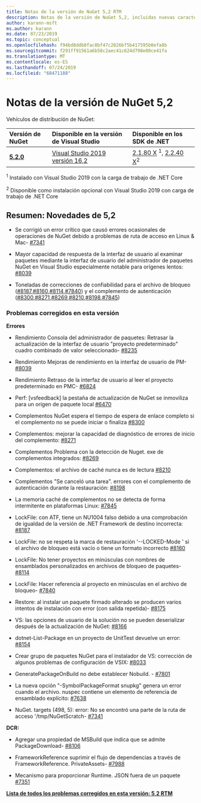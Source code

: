 ```yaml
---
title: Notas de la versión de NuGet 5,2 RTM
description: Notas de la versión de NuGet 5,2, incluidas nuevas características, correcciones de errores y DCR.
author: karann-msft
ms.author: karann
ms.date: 07/23/2019
ms.topic: conceptual
ms.openlocfilehash: f94bd8ddb8fac8bf47c2826bf5b417595b0efa8b
ms.sourcegitcommit: f291ff91561a6b58c2aec41c624d798e00ce41fa
ms.translationtype: MT
ms.contentlocale: es-ES
ms.lasthandoff: 07/24/2019
ms.locfileid: "68471188"
---
```

# <a name="nuget-52-release-notes"></a>Notas de la versión de NuGet 5,2

Vehículos de distribución de NuGet:

| Versión de NuGet | Disponible en la versión de Visual Studio| Disponible en los SDK de .NET|
|:---|:---|:---|
| [**5.2.0**](https://nuget.org/downloads) | [Visual Studio 2019 versión 16,2](https://visualstudio.microsoft.com/downloads/) | [2.1.80 X](https://dotnet.microsoft.com/download/dotnet-core/2.1) <sup>1</sup>, [2.2.40 X](https://dotnet.microsoft.com/download/dotnet-core/2.2)<sup>2</sup> |

<sup>1</sup> Instalado con Visual Studio 2019 con la carga de trabajo de .NET Core 

<sup>2</sup> Disponible como instalación opcional con Visual Studio 2019 con carga de trabajo de .NET Core

## <a name="summary-whats-new-in-52"></a>Resumen: Novedades de 5,2

* Se corrigió un error crítico que causó errores ocasionales de operaciones de NuGet debido a problemas de ruta de acceso en Linux & Mac- [#7341](https://github.com/NuGet/Home/issues/7341)

* Mayor capacidad de respuesta de la interfaz de usuario al examinar paquetes mediante la interfaz de usuario del administrador de paquetes NuGet en Visual Studio especialmente notable para orígenes lentos: [#8039](https://github.com/NuGet/Home/issues/8039)

* Toneladas de correcciones de confiabilidad para el archivo de bloqueo ([#8187](https://github.com/NuGet/Home/issues/8187),[#8160](https://github.com/NuGet/Home/issues/8160),[#8114](https://github.com/NuGet/Home/issues/8114),[#7840](https://github.com/NuGet/Home/issues/7840)) y el complemento de autenticación ([#8300](https://github.com/NuGet/Home/issues/8300),[#8271](https://github.com/NuGet/Home/issues/8271),[#8269](https://github.com/NuGet/Home/issues/8269),[#8210](https://github.com/NuGet/Home/issues/8210),[#8198](https://github.com/NuGet/Home/issues/8198),[#7845](https://github.com/NuGet/Home/issues/7845))

### <a name="issues-fixed-in-this-release"></a>Problemas corregidos en esta versión

**Errores**

* Rendimiento Consola del administrador de paquetes:  Retrasar la actualización de la interfaz de usuario "proyecto predeterminado" cuadro combinado de valor seleccionado- [#8235](https://github.com/NuGet/Home/issues/8235)

* Rendimiento Mejoras de rendimiento en la interfaz de usuario de PM- [#8039](https://github.com/NuGet/Home/issues/8039)

* Rendimiento Retraso de la interfaz de usuario al leer el proyecto predeterminado en PMC- [#6824](https://github.com/NuGet/Home/issues/6824)

* Perf: [vsfeedback] la pestaña de actualización de NuGet se inmoviliza para un origen de paquete local [#6470](https://github.com/NuGet/Home/issues/6470)

* Complementos  NuGet espera el tiempo de espera de enlace completo si el complemento no se puede iniciar o finaliza [#8300](https://github.com/NuGet/Home/issues/8300)

* Complementos: mejorar la capacidad de diagnóstico de errores de inicio del complemento: [#8271](https://github.com/NuGet/Home/issues/8271)

* Complementos Problema con la detección de Nuget. exe de complementos integrados: [#8269](https://github.com/NuGet/Home/issues/8269)

* Complementos: el archivo de caché nunca es de lectura [#8210](https://github.com/NuGet/Home/issues/8210)

* Complementos  "Se canceló una tarea". errores con el complemento de autenticación durante la restauración: [#8198](https://github.com/NuGet/Home/issues/8198)

* La memoria caché de complementos no se detecta de forma intermitente en plataformas Linux: [#7845](https://github.com/NuGet/Home/issues/7845)

* LockFile: con ATF, tiene un NU1004 falso debido a una comprobación de igualdad de la versión de .NET Framework de destino incorrecta: [#8187](https://github.com/NuGet/Home/issues/8187)

* LockFile: no se respeta la marca de restauración '--LOCKED-Mode ' si el archivo de bloqueo está vacío o tiene un formato incorrecto [#8160](https://github.com/NuGet/Home/issues/8160)

* LockFile: No tener proyectos en minúsculas con nombres de ensamblados personalizados en archivos de bloqueo de paquetes- [#8114](https://github.com/NuGet/Home/issues/8114)

* LockFile: Hacer referencia al proyecto en minúsculas en el archivo de bloqueo- [#7840](https://github.com/NuGet/Home/issues/7840)

* Restore: al instalar un paquete firmado alterado se producen varios intentos de instalación con error (con salida repetida)- [#8175](https://github.com/NuGet/Home/issues/8175)

* VS: las opciones de usuario de la solución no se pueden deserializar después de la actualización de NuGet: [#8166](https://github.com/NuGet/Home/issues/8166)

* dotnet-List-Package en un proyecto de UnitTest devuelve un error: [#8154](https://github.com/NuGet/Home/issues/8154)

* Crear grupo de paquetes NuGet para el instalador de VS: corrección de algunos problemas de configuración de VSIX: [#8033](https://github.com/NuGet/Home/issues/8033)

* GeneratePackageOnBuild no debe establecer Nobuild. - [#7801](https://github.com/NuGet/Home/issues/7801)

* La nueva opción "-SymbolPackageFormat snupkg" genera un error cuando el archivo. nuspec contiene un elemento de referencia de ensamblado explícito: [#7638](https://github.com/NuGet/Home/issues/7638)

* NuGet. targets (498, 5): error: No se encontró una parte de la ruta de acceso '/tmp/NuGetScratch- [#7341](https://github.com/NuGet/Home/issues/7341)

**DCR:**

* Agregar una propiedad de MSBuild que indica que se admite PackageDownload- [#8106](https://github.com/NuGet/Home/issues/8106)

* FrameworkReference suprimir el flujo de dependencias a través de FrameworkReference. PrivateAssets- [#7988](https://github.com/NuGet/Home/issues/7988)

* Mecanismo para proporcionar Runtime. JSON fuera de un paquete [#7351](https://github.com/NuGet/Home/issues/7351)

**[Lista de todos los problemas corregidos en esta versión: 5,2 RTM](https://github.com/nuget/home/issues?q=is%3Aissue+is%3Aclosed+milestone%3A%225.2")**


